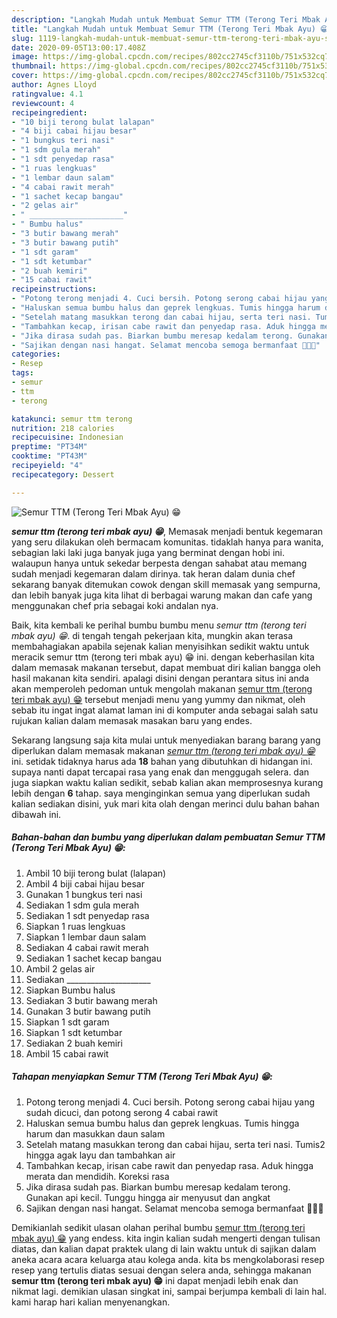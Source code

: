 ```yaml
---
description: "Langkah Mudah untuk Membuat Semur TTM (Terong Teri Mbak Ayu) 😁, Sempurna"
title: "Langkah Mudah untuk Membuat Semur TTM (Terong Teri Mbak Ayu) 😁, Sempurna"
slug: 1119-langkah-mudah-untuk-membuat-semur-ttm-terong-teri-mbak-ayu-sempurna
date: 2020-09-05T13:00:17.408Z
image: https://img-global.cpcdn.com/recipes/802cc2745cf3110b/751x532cq70/semur-ttm-terong-teri-mbak-ayu-😁-foto-resep-utama.jpg
thumbnail: https://img-global.cpcdn.com/recipes/802cc2745cf3110b/751x532cq70/semur-ttm-terong-teri-mbak-ayu-😁-foto-resep-utama.jpg
cover: https://img-global.cpcdn.com/recipes/802cc2745cf3110b/751x532cq70/semur-ttm-terong-teri-mbak-ayu-😁-foto-resep-utama.jpg
author: Agnes Lloyd
ratingvalue: 4.1
reviewcount: 4
recipeingredient:
- "10 biji terong bulat lalapan"
- "4 biji cabai hijau besar"
- "1 bungkus teri nasi"
- "1 sdm gula merah"
- "1 sdt penyedap rasa"
- "1 ruas lengkuas"
- "1 lembar daun salam"
- "4 cabai rawit merah"
- "1 sachet kecap bangau"
- "2 gelas air"
- " _____________________"
- " Bumbu halus"
- "3 butir bawang merah"
- "3 butir bawang putih"
- "1 sdt garam"
- "1 sdt ketumbar"
- "2 buah kemiri"
- "15 cabai rawit"
recipeinstructions:
- "Potong terong menjadi 4. Cuci bersih. Potong serong cabai hijau yang sudah dicuci, dan potong serong 4 cabai rawit"
- "Haluskan semua bumbu halus dan geprek lengkuas. Tumis hingga harum dan masukkan daun salam"
- "Setelah matang masukkan terong dan cabai hijau, serta teri nasi. Tumis2 hingga agak layu dan tambahkan air"
- "Tambahkan kecap, irisan cabe rawit dan penyedap rasa. Aduk hingga merata dan mendidih. Koreksi rasa"
- "Jika dirasa sudah pas. Biarkan bumbu meresap kedalam terong. Gunakan api kecil. Tunggu hingga air menyusut dan angkat"
- "Sajikan dengan nasi hangat. Selamat mencoba semoga bermanfaat 💛💛💛"
categories:
- Resep
tags:
- semur
- ttm
- terong

katakunci: semur ttm terong 
nutrition: 218 calories
recipecuisine: Indonesian
preptime: "PT34M"
cooktime: "PT43M"
recipeyield: "4"
recipecategory: Dessert

---
```



![Semur TTM (Terong Teri Mbak Ayu) 😁](https://img-global.cpcdn.com/recipes/802cc2745cf3110b/751x532cq70/semur-ttm-terong-teri-mbak-ayu-😁-foto-resep-utama.jpg)

<b><i>semur ttm (terong teri mbak ayu) 😁</i></b>, Memasak menjadi bentuk kegemaran yang seru dilakukan oleh bermacam komunitas. tidaklah hanya para wanita, sebagian laki laki juga banyak juga yang berminat dengan hobi ini. walaupun hanya untuk sekedar berpesta dengan sahabat atau memang sudah menjadi kegemaran dalam dirinya. tak heran dalam dunia chef sekarang banyak ditemukan cowok dengan skill memasak yang sempurna, dan lebih banyak juga kita lihat di berbagai warung makan dan cafe yang menggunakan chef pria sebagai koki andalan nya.



Baik, kita kembali ke perihal bumbu bumbu menu <i>semur ttm (terong teri mbak ayu) 😁</i>. di tengah tengah pekerjaan kita, mungkin akan terasa membahagiakan apabila sejenak kalian menyisihkan sedikit waktu untuk meracik semur ttm (terong teri mbak ayu) 😁 ini. dengan keberhasilan kita dalam memasak makanan tersebut, dapat membuat diri kalian bangga oleh hasil makanan kita sendiri. apalagi disini dengan perantara situs ini anda akan memperoleh pedoman untuk mengolah makanan <u>semur ttm (terong teri mbak ayu) 😁</u> tersebut menjadi menu yang yummy dan nikmat, oleh sebab itu ingat ingat alamat laman ini di komputer anda sebagai salah satu rujukan kalian dalam memasak masakan baru yang endes.


Sekarang langsung saja kita mulai untuk menyediakan barang barang yang diperlukan dalam memasak makanan <u><i>semur ttm (terong teri mbak ayu) 😁</i></u> ini. setidak tidaknya harus ada <b>18</b> bahan yang dibutuhkan di hidangan ini. supaya nanti dapat tercapai rasa yang enak dan menggugah selera. dan juga siapkan waktu kalian sedikit, sebab kalian akan memprosesnya kurang lebih dengan <b>6</b> tahap. saya menginginkan semua yang diperlukan sudah kalian sediakan disini, yuk mari kita olah dengan merinci dulu bahan bahan dibawah ini.

<!--inarticleads1-->

##### Bahan-bahan dan bumbu yang diperlukan dalam pembuatan Semur TTM (Terong Teri Mbak Ayu) 😁:

1. Ambil 10 biji terong bulat (lalapan)
1. Ambil 4 biji cabai hijau besar
1. Gunakan 1 bungkus teri nasi
1. Sediakan 1 sdm gula merah
1. Sediakan 1 sdt penyedap rasa
1. Siapkan 1 ruas lengkuas
1. Siapkan 1 lembar daun salam
1. Sediakan 4 cabai rawit merah
1. Sediakan 1 sachet kecap bangau
1. Ambil 2 gelas air
1. Sediakan  _____________________
1. Siapkan  Bumbu halus
1. Sediakan 3 butir bawang merah
1. Gunakan 3 butir bawang putih
1. Siapkan 1 sdt garam
1. Siapkan 1 sdt ketumbar
1. Sediakan 2 buah kemiri
1. Ambil 15 cabai rawit




<!--inarticleads2-->

##### Tahapan menyiapkan Semur TTM (Terong Teri Mbak Ayu) 😁:

1. Potong terong menjadi 4. Cuci bersih. Potong serong cabai hijau yang sudah dicuci, dan potong serong 4 cabai rawit
1. Haluskan semua bumbu halus dan geprek lengkuas. Tumis hingga harum dan masukkan daun salam
1. Setelah matang masukkan terong dan cabai hijau, serta teri nasi. Tumis2 hingga agak layu dan tambahkan air
1. Tambahkan kecap, irisan cabe rawit dan penyedap rasa. Aduk hingga merata dan mendidih. Koreksi rasa
1. Jika dirasa sudah pas. Biarkan bumbu meresap kedalam terong. Gunakan api kecil. Tunggu hingga air menyusut dan angkat
1. Sajikan dengan nasi hangat. Selamat mencoba semoga bermanfaat 💛💛💛




Demikianlah sedikit ulasan olahan perihal bumbu <u>semur ttm (terong teri mbak ayu) 😁</u> yang endess. kita ingin kalian sudah mengerti dengan tulisan diatas, dan kalian dapat praktek ulang di lain waktu untuk di sajikan dalam aneka acara acara keluarga atau kolega anda. kita bs mengkolaborasi resep resep yang tertulis diatas sesuai dengan selera anda, sehingga makanan <b>semur ttm (terong teri mbak ayu) 😁</b> ini dapat menjadi lebih enak dan nikmat lagi. demikian ulasan singkat ini, sampai berjumpa kembali di lain hal. kami harap hari kalian menyenangkan.
